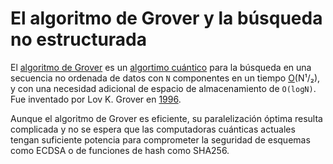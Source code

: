 # El algoritmo de Grover y la búsqueda no estructurada

El [algoritmo de Grover](https://es.wikipedia.org/wiki/Algoritmo_de_Grover) es un [algortimo cuántico](https://es.wikipedia.org/wiki/Algoritmo_cu%C3%A1ntico) para la búsqueda en una secuencia no ordenada de datos con `N` componentes en un tiempo [O](https://es.wikipedia.org/wiki/Cota_superior_asint%C3%B3tica)(N¹/₂), y con una necesidad adicional de espacio de almacenamiento de `O(logN)`. Fue inventado por Lov K. Grover en [1996](https://es.wikipedia.org/wiki/1996).

Aunque el algoritmo de Grover es eficiente, su paralelización óptima resulta complicada y no se espera que las computadoras cuánticas actuales tengan suficiente potencia para comprometer la seguridad de esquemas como ECDSA o de funciones de hash como SHA256.